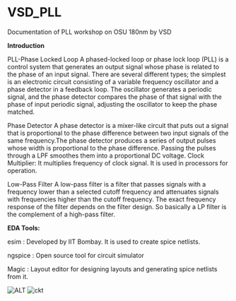 # VSD_PLL
Documentation of PLL workshop on OSU 180nm by VSD 

**Introduction**

PLL-Phase Locked Loop
A phased-locked loop or phase lock loop (PLL) is a control system that generates an output signal whose phase is related to the phase of an input signal. There are several different types; the simplest is an electronic circuit consisting of a variable frequency oscillator and a phase detector in a feedback loop. The oscillator generates a periodic signal, and the phase detector compares the phase of that signal with the phase of input periodic signal, adjusting the oscillator to keep the phase matched.

Phase Detector
A phase detector is a mixer-like circuit that puts out a signal that is proportional to the phase difference between two input signals of the same frequency.The phase detector produces a series of output pulses whose width is proportional to the phase difference. Passing the pulses through a LPF smoothes them into a proportional DC voltage.
Clock Multiplier: It multiplies frequency of clock signal. It is used in processors for operation.

Low-Pass Filter
A low-pass filter is a filter that passes signals with a frequency lower than a selected cutoff frequency and attenuates signals with frequencies higher than the cutoff frequency. The exact frequency response of the filter depends on the filter design. So basically a LP  filter is the complement of a high-pass filter.



**EDA Tools:**

esim : Developed by IIT Bombay. It is used to create spice netlists.

ngspice : Open source tool for circuit simulator

Magic : Layout editor for designing layouts and generating spice netlists from it.

![ALT](C:\Users\Manish\Pictures\VSD/ckt.jpg?raw=true)
![ckt](https://user-images.githubusercontent.com/81102519/137939494-f6f207b7-bfcf-4f8e-aa49-dcefef270d07.jpg)
